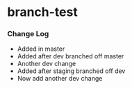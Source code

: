 # branch-test

### Change Log

* Added in master
* Added after dev branched off master
* Another dev change
* Added after staging branched off dev
* Now add another dev change
